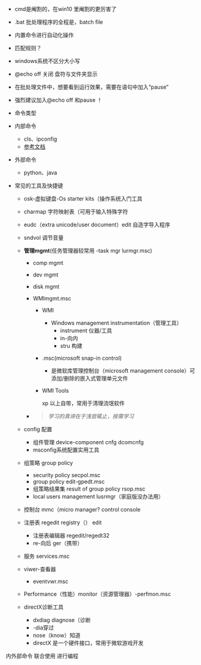 - cmd是阉割的，在win10 里阉割的更厉害了

- .bat 批处理程序的全程是，batch file

- 内置命令进行自动化操作

- 匹配规则？



- windows系统不区分大小写
- @echo off 关闭 盘符与文件夹显示

- 在批处理文件中，想要看到运行效果，需要在语句中加入“pause”
- 强烈建议加入@echo off 和pause ！



-  命令类型
  - 内部命令
    - cls、ipconfig
    - [参考文档](https://blog.csdn.net/weixin_34205826/article/details/93521225)
  - 外部命令
    - python、java
- 常见的工具及快捷键
  - osk-虚拟键盘-Os starter kits（操作系统入门工具
  
  - charmap 字符映射表（可用于输入特殊字符
  
  - eudc（extra unicode/user document）edit 自造字导入程序
  
  - sndvol 调节音量
  
  - **管理mgmt**(任务管理器较常用 -task mgr  lurmgr.msc)
    
    - comp mgmt
    
    - dev mgmt
    
    - disk mgmt
    
    - WMImgmt.msc 
      - WMI
        
        - Windows management instrumentation（管理工具）
          - instrument 仪器/工具
          - in-向内
          - stru 构建
        
      - .msc(microsoft snap-in control)
        
        - 是微软库管理控制台（microsoft management console）可添加/删除的嵌入式管理单元文件
        
      - WMI Tools
      
        xp 以上自带，常用于清理流氓软件
      
    - > *学习的真谛在于浅尝辄止，按需学习*
    
  - config 配置
  
    - 组件管理 device-component cnfg dcomcnfg
    - msconfig系统配置实用工具
  
  - 组策略 group policy
  
    - security policy   secpol.msc
    - group policy     edit-gpedt.msc
    - 组策略结果集 result of group policy rsop.msc
    - local users management   lusrmgr（家庭版没办法用）
  
  - 控制台 mmc（micro manager? control console
  
  - 注册表 regedit registry（） edit
  
    - 注册表编辑器 regedit/regedt32
    - re-向后 ger（携带）
  
  - 服务 services.msc
  
  - viwer-查看器
  
    - eventvwr.msc
  
  - Performance（性能）monitor（资源管理器）-perfmon.msc
  
  - directX诊断工具
  
    - dxdiag diagnose（诊断
    - -dia穿过 
    - nose（know）知道
    - directX 是一个硬件接口，常用于微软游戏开发


内外部命令 联合使用 进行编程

